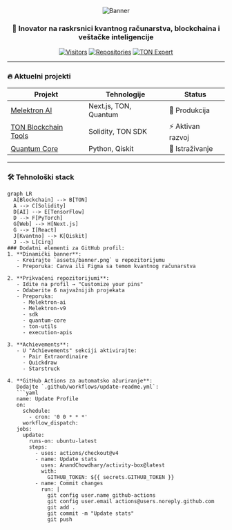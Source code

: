 <div align="center">
  
  ![Banner](https://raw.githubusercontent.com/Milanhe92/milanhe92/main/assets/banner.png)
  
  ### 🚀 Inovator na raskrsnici kvantnog računarstva, blockchaina i veštačke inteligencije
  
  [![Visitors](https://komarev.com/ghpvc/?username=milanhe92&label=PROFIL+POGLEDA&color=blueviolet)](https://github.com/Milanhe92)
  [![Repositories](https://badgen.net/badge/REPO/80/purple)](https://github.com/Milanhe92?tab=repositories)
  [![TON Expert](https://img.shields.io/badge/TON-Developer-yellow)](https://ton.org)
  
</div>

---

### 🔥 Aktuelni projekti
| Projekt | Tehnologije | Status |
|---------|-------------|--------|
| [Melektron AI](https://github.com/Milanhe92/Melektron-ai) | Next.js, TON, Quantum | 🚀 Produkcija |
| [TON Blockchain Tools](https://github.com/Milanhe92/ton-utils) | Solidity, TON SDK | ⚡ Aktivan razvoj |
| [Quantum Core](https://github.com/Milanhe92/quantum-core) | Python, Qiskit | 🔬 Istraživanje |

---

### 🛠 Tehnološki stack
```mermaid
graph LR
  A[Blockchain] --> B[TON]
  A --> C[Solidity]
  D[AI] --> E[TensorFlow]
  D --> F[PyTorch]
  G[Web] --> H[Next.js]
  G --> I[React]
  J[Kvantno] --> K[Qiskit]
  J --> L[Cirq]
### Dodatni elementi za GitHub profil:  
1. **Dinamički banner**:  
   - Kreirajte `assets/banner.png` u repozitorijumu  
   - Preporuka: Canva ili Figma sa temom kvantnog računarstva  

2. **Prikvačeni repozitorijumi**:  
   - Idite na profil → "Customize your pins"  
   - Odaberite 6 najvažnijih projekata  
   - Preporuka:  
     - Melektron-ai  
     - Melektron-v9  
     - sdk  
     - quantum-core  
     - ton-utils  
     - execution-apis  

3. **Achievements**:  
   - U "Achievements" sekciji aktivirajte:  
     - Pair Extraordinaire  
     - Quickdraw  
     - Starstruck  

4. **GitHub Actions za automatsko ažuriranje**:  
   Dodajte `.github/workflows/update-readme.yml`:  
   ```yaml
   name: Update Profile
   on:
     schedule:
       - cron: '0 0 * * *'
     workflow_dispatch:
   jobs:
     update:
       runs-on: ubuntu-latest
       steps:
         - uses: actions/checkout@v4
         - name: Update stats
           uses: AnandChowdhary/activity-box@latest
           with:
             GITHUB_TOKEN: ${{ secrets.GITHUB_TOKEN }}
         - name: Commit changes
           run: |
             git config user.name github-actions
             git config user.email actions@users.noreply.github.com
             git add .
             git commit -m "Update stats"
             git push
